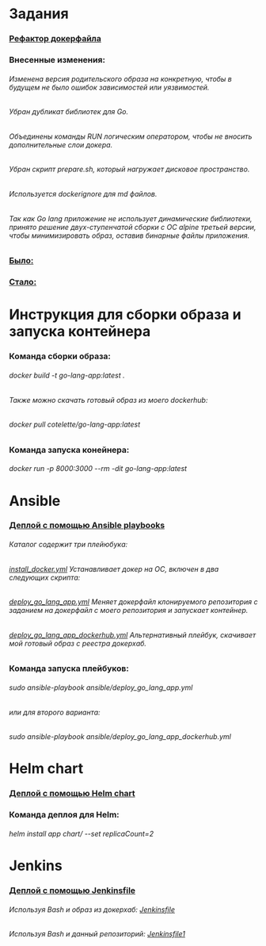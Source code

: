 # Задания

### [Рефактор докерфайла](Dockerfile)
### Внесенные изменения:
###### Изменена версия родительского образа на конкретную, чтобы в будущем не было ошибок зависимостей или уязвимостей.
###### Убран дубликат библиотек для Go.
###### Объединены команды RUN логическим оператором, чтобы не вносить дополнительные слои докера.
###### Убран скрипт prepare.sh, который нагружает дисковое пространство.
###### Используется dockerignore для md файлов.
###### Так как Go lang приложение не использует динамические библиотеки, принято решение двух-ступенчатой сборки с ОС alpine третьей версии, чтобы минимизировать образ, оставив бинарные файлы приложения.

### [Было:](https://code.dev.gazprom-neft.ru/gpn-cup-2022/test-task/-/blob/master/Dockerfile)
### [Стало:](Dockerfile)

# Инструкция для сборки образа и запуска контейнера
### Команда сборки образа:
###### docker build -t go-lang-app:latest .

###### Также можно скачать готовый образ из моего dockerhub:
###### docker pull cotelette/go-lang-app:latest

### Команда запуска конейнера:
###### docker run -p 8000:3000 --rm -dit go-lang-app:latest

# Ansible

### [Деплой с помощью Ansible playbooks](./ansible)
###### Каталог содержит три плейюбука:
###### [install_docker.yml](./ansible/install_docker.yml) Устанавливает докер на ОС, включен в два следующих скрипта:
###### [deploy_go_lang_app.yml](./ansible/deploy_go_lang_app.yml) Меняет докерфайл клонируемого репозитория с заданием на докерфайл с моего репозитория и запускает контейнер.
###### [deploy_go_lang_app_dockerhub.yml](./ansible/deploy_go_lang_app_dockerhub.yml) Альтернативный плейбук, скачивает мой готовый образ с реестра докерхаб.
### Команда запуска плейбуков:
###### sudo ansible-playbook ansible/deploy_go_lang_app.yml
###### или для второго варианта:
###### sudo ansible-playbook ansible/deploy_go_lang_app_dockerhub.yml

# Helm chart
### [Деплой с помощью Helm chart](./helm)
### Команда деплоя для Helm:
###### helm install app chart/ --set replicaCount=2

# Jenkins
### [Деплой с помощью Jenkinsfile](./jenkins)
###### Используя Bash и образ из докерхаб: [Jenkinsfile](./jenkins/Jenkinsfile)
###### Используя Bash и данный репозиторий: [Jenkinsfile1](./jenkins/Jenkinsfile1)
